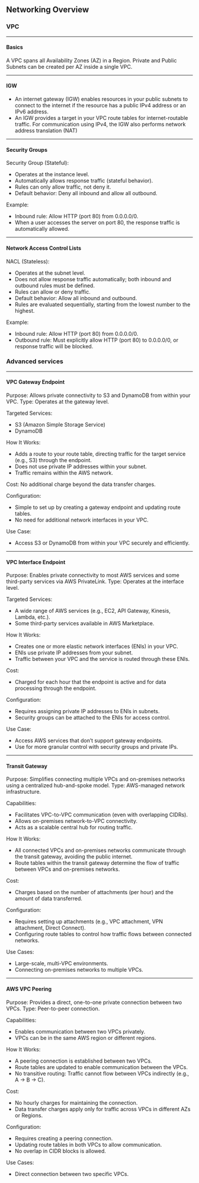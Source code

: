 ## Networking Overview

### VPC
---
#### Basics
A VPC spans all Availability Zones (AZ) in a Region.
Private and Public Subnets can be created per AZ inside a single VPC.

---
#### IGW
- An internet gateway (IGW) enables resources in your public subnets to connect to the internet if the resource has a public IPv4 address or an IPv6 address.
- An IGW provides a target in your VPC route tables for internet-routable traffic. For communication using IPv4, the IGW also performs network address translation (NAT)

---
#### Security Groups
Security Group (Stateful):
- Operates at the instance level.
- Automatically allows response traffic (stateful behavior).
- Rules can only allow traffic, not deny it.
- Default behavior: Deny all inbound and allow all outbound.

Example:
- Inbound rule: Allow HTTP (port 80) from 0.0.0.0/0.
- When a user accesses the server on port 80, the response traffic is automatically allowed.

---
#### Network Access Control Lists
NACL (Stateless):
- Operates at the subnet level.
- Does not allow response traffic automatically; both inbound and outbound rules must be defined.
- Rules can allow or deny traffic.
- Default behavior: Allow all inbound and outbound.
- Rules are evaluated sequentially, starting from the lowest number to the highest.

Example:
- Inbound rule: Allow HTTP (port 80) from 0.0.0.0/0.
- Outbound rule: Must explicitly allow HTTP (port 80) to 0.0.0.0/0, or response traffic will be blocked.

### Advanced services
---
#### VPC Gateway Endpoint
Purpose: Allows private connectivity to S3 and DynamoDB from within your VPC.
Type: Operates at the gateway level.

Targeted Services:
- S3 (Amazon Simple Storage Service)
- DynamoDB

How It Works:
- Adds a route to your route table, directing traffic for the target service (e.g., S3) through the endpoint.
- Does not use private IP addresses within your subnet.
- Traffic remains within the AWS network.

Cost: No additional charge beyond the data transfer charges.

Configuration:
- Simple to set up by creating a gateway endpoint and updating route tables.
- No need for additional network interfaces in your VPC.

Use Case:
- Access S3 or DynamoDB from within your VPC securely and efficiently.

---
#### VPC Interface Endpoint
Purpose: Enables private connectivity to most AWS services and some third-party services via AWS PrivateLink.
Type: Operates at the interface level.

Targeted Services:
- A wide range of AWS services (e.g., EC2, API Gateway, Kinesis, Lambda, etc.).
- Some third-party services available in AWS Marketplace.

How It Works:
- Creates one or more elastic network interfaces (ENIs) in your VPC.
- ENIs use private IP addresses from your subnet.
- Traffic between your VPC and the service is routed through these ENIs.

Cost:
- Charged for each hour that the endpoint is active and for data processing through the endpoint.

Configuration:
- Requires assigning private IP addresses to ENIs in subnets.
- Security groups can be attached to the ENIs for access control.

Use Case:
- Access AWS services that don’t support gateway endpoints.
- Use for more granular control with security groups and private IPs.

---
#### Transit Gateway
Purpose: Simplifies connecting multiple VPCs and on-premises networks using a centralized hub-and-spoke model.
Type: AWS-managed network infrastructure.

Capabilities:
- Facilitates VPC-to-VPC communication (even with overlapping CIDRs).
- Allows on-premises network-to-VPC connectivity.
- Acts as a scalable central hub for routing traffic.

How It Works:
- All connected VPCs and on-premises networks communicate through the transit gateway, avoiding the public internet.
- Route tables within the transit gateway determine the flow of traffic between VPCs and on-premises networks.

Cost:
- Charges based on the number of attachments (per hour) and the amount of data transferred.

Configuration:
- Requires setting up attachments (e.g., VPC attachment, VPN attachment, Direct Connect).
- Configuring route tables to control how traffic flows between connected networks.

Use Cases:
- Large-scale, multi-VPC environments.
- Connecting on-premises networks to multiple VPCs.

---
#### AWS VPC Peering
Purpose: Provides a direct, one-to-one private connection between two VPCs.
Type: Peer-to-peer connection.

Capabilities:
- Enables communication between two VPCs privately.
- VPCs can be in the same AWS region or different regions.

How It Works:
- A peering connection is established between two VPCs.
- Route tables are updated to enable communication between the VPCs.
- No transitive routing: Traffic cannot flow between VPCs indirectly (e.g., A -> B -> C).

Cost:
- No hourly charges for maintaining the connection.
- Data transfer charges apply only for traffic across VPCs in different AZs or Regions.

Configuration:
- Requires creating a peering connection.
- Updating route tables in both VPCs to allow communication.
- No overlap in CIDR blocks is allowed.

Use Cases:
- Direct connection between two specific VPCs.